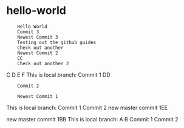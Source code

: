 # hello-world
        Hello World
        Commit 3
        Newest Commit 3
        Testing out the github guides
        Check out another
        Newest Commit 2
        CC
        Check out another 2
C
D
E
F
        This is local branch:
        Commit 1
        DD

        Commit 2

        Newest Commit 1

This is local branch:
Commit 1
Commit 2
new master commit 1EE

new master commit 1BB
This is local branch:
A
B
Commit 1
Commit 2
